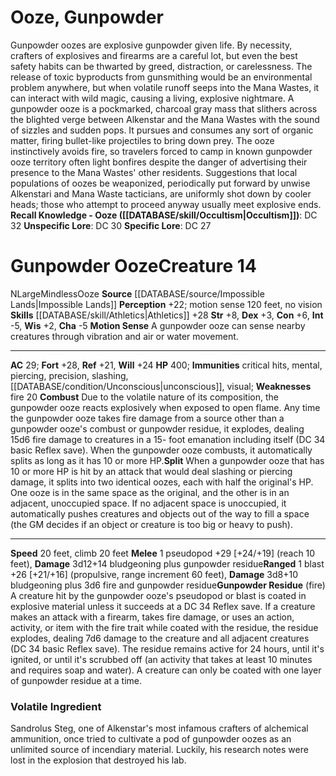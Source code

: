 ﻿---
ac: '29'
alignment: N
charisma: '-5'
climb_speed: '20'
constitution: '+6'
creature_ability:
- Combust
- Gunpowder Residue
- Motion Sense
- Split
creature_family: '[[DATABASE/monsterfamily/Ooze|Ooze]]'
dexterity: '+3'
fortitude: '+28'
hp: '400'
id: '2412'
immunity:
- critical hits
- '[[DATABASE/trait/Mental|mental]]'
- piercing
- precision
- slashing
- '[[DATABASE/condition/Unconscious|unconscious]]'
- '[[DATABASE/trait/Visual|visual]]'
intelligence: '-5'
land_speed: '20'
level: '14'
max_speed: '20'
name: Gunpowder Ooze
perception: '+22'
rarity: Common
reflex: '+21'
sense:
- motion sense 120 feet
- no vision
size: Large
skill:
- '[[DATABASE/skill/Athletics|Athletics]] +28'
source: '[[DATABASE/source/Impossible Lands|Impossible Lands]]'
speed:
- 20 feet
- climb 20 feet
strength: '+8'
strength_req: '8'
strongest_save:
- Fortitude
trait:
- '[[DATABASE/trait/Mindless|Mindless]]'
- '[[DATABASE/trait/Ooze|Ooze]]'
type: Creature
weakest_save:
- Reflex
weakness:
- '[[DATABASE/trait/Fire|fire]] 20'
will: '+24'
wisdom: '+2'

---
# Ooze, Gunpowder

Gunpowder oozes are explosive gunpowder given life. By necessity, crafters of explosives and firearms are a careful lot, but even the best safety habits can be thwarted by greed, distraction, or carelessness. The release of toxic byproducts from gunsmithing would be an environmental problem anywhere, but when volatile runoff seeps into the Mana Wastes, it can interact with wild magic, causing a living, explosive nightmare.
 A gunpowder ooze is a pockmarked, charcoal gray mass that slithers across the blighted verge between Alkenstar and the Mana Wastes with the sound of sizzles and sudden pops. It pursues and consumes any sort of organic matter, firing bullet-like projectiles to bring down prey. The ooze instinctively avoids fire, so travelers forced to camp in known gunpowder ooze territory often light bonfires despite the danger of advertising their presence to the Mana Wastes' other residents. Suggestions that local populations of oozes be weaponized, periodically put forward by unwise Alkenstari and Mana Waste tacticians, are uniformly shot down by cooler heads; those who attempt to proceed anyway usually meet explosive ends.
**Recall Knowledge - Ooze ([[DATABASE/skill/Occultism|Occultism]])**: DC 32
**Unspecific Lore**: DC 30
**Specific Lore**: DC 27

# Gunpowder Ooze<span class="item-type">Creature 14</span>

<span class="trait-alignment item-trait">N</span><span class="trait-size item-trait">Large</span><span class="item-trait">Mindless</span><span class="item-trait">Ooze</span>
**Source** [[DATABASE/source/Impossible Lands|Impossible Lands]]
**Perception** +22; motion sense 120 feet, no vision
**Skills** [[DATABASE/skill/Athletics|Athletics]] +28
**Str** +8, **Dex** +3, **Con** +6, **Int** -5, **Wis** +2, **Cha** -5
**Motion Sense** A gunpowder ooze can sense nearby creatures through vibration and air or water movement.

---
**AC** 29; **Fort** +28, **Ref** +21, **Will** +24
**HP** 400; **Immunities** critical hits, mental, piercing, precision, slashing, [[DATABASE/condition/Unconscious|unconscious]], visual; **Weaknesses** fire 20
<span class="in-box-ability">**Combust** Due to the volatile nature of its composition, the gunpowder ooze reacts explosively when exposed to open flame. Any time the gunpowder ooze takes fire damage from a source other than a gunpowder ooze's combust or gunpowder residue, it explodes, dealing 15d6 fire damage to creatures in a 15- foot emanation including itself (DC 34 basic Reflex save). When the gunpowder ooze combusts, it automatically splits as long as it has 10 or more HP.</span><span class="in-box-ability">**Split** When a gunpowder ooze that has 10 or more HP is hit by an attack that would deal slashing or piercing damage, it splits into two identical oozes, each with half the original's HP. One ooze is in the same space as the original, and the other is in an adjacent, unoccupied space. If no adjacent space is unoccupied, it automatically pushes creatures and objects out of the way to fill a space (the GM decides if an object or creature is too big or heavy to push).</span>

---
**Speed** 20 feet, climb 20 feet
<span class="in-box-ability">**Melee** <span class="action-icon">1</span> pseudopod +29 [+24/+19] (reach 10 feet), **Damage** 3d12+14 bludgeoning plus gunpowder residue</span><span class="in-box-ability">**Ranged** <span class="action-icon">1</span> blast +26 [+21/+16] (propulsive, range increment 60 feet), **Damage** 3d8+10 bludgeoning plus 3d6 fire and gunpowder residue</span><span class="in-box-ability">**Gunpowder Residue** (fire) A creature hit by the gunpowder ooze's pseudopod or blast is coated in explosive material unless it succeeds at a DC 34 Reflex save. If a creature makes an attack with a firearm, takes fire damage, or uses an action, activity, or item with the fire trait while coated with the residue, the residue explodes, dealing 7d6 damage to the creature and all adjacent creatures (DC 34 basic Reflex save). The residue remains active for 24 hours, until it's ignited, or until it's scrubbed off (an activity that takes at least 10 minutes and requires soap and water). A creature can only be coated with one layer of gunpowder residue at a time.</span>

###  Volatile Ingredient

Sandrolus Steg, one of Alkenstar's most infamous crafters of alchemical ammunition, once tried to cultivate a pod of gunpowder oozes as an unlimited source of incendiary material. Luckily, his research notes were lost in the explosion that destroyed his lab.
